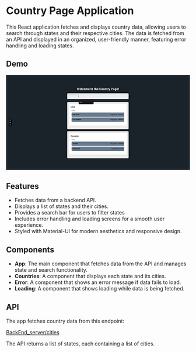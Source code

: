 # Country Page Application

This React application fetches and displays country data, allowing users to search through states and their respective cities. The data is fetched from an API and displayed in an organized, user-friendly manner, featuring error handling and loading states.

## Demo
<img src="./demoImage/Screen Recording 2024-11-12 at 7.20.49.gif">

## Features

- Fetches data from a backend API.
- Displays a list of states and their cities.
- Provides a search bar for users to filter states
- Includes error handling and loading screens for a smooth user experience.
- Styled with Material-UI for modern aesthetics and responsive design.

## Components

- **App**: The main component that fetches data from the API and manages state and search functionality.
- **Countries**: A component that displays each state and its cities.
- **Error**: A component that shows an error message if data fails to load.
- **Loading**: A component that shows loading  while data is being fetched.

## API

The app fetches country data from this endpoint:

[BackEnd_server/cities](https://local-api-data-fetch-countries-backend.vercel.app/cities)

The API returns a list of states, each containing a list of cities.
